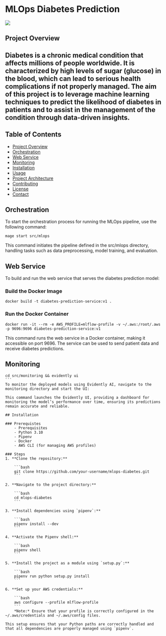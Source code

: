 # MLOps Diabetes Prediction

<a target="_blank" href="https://cookiecutter-data-science.drivendata.org/">
    <img src="https://img.shields.io/badge/CCDS-Project%20template-328F97?logo=cookiecutter" />
</a>

## Project Overview

Diabetes is a chronic medical condition that affects millions of people worldwide. It is characterized by high levels of sugar (glucose) in the blood, which can lead to serious health complications if not properly managed. The aim of this project is to leverage machine learning techniques to predict the likelihood of diabetes in patients and to assist in the management of the condition through data-driven insights.
--------
## Table of Contents

- [Project Overview](#project-overview)
- [Orchestration](#orchestration)
- [Web Service](#web-service)
- [Monitoring](#monitoring)
- [Installation](#installation)
- [Usage](#usage)
- [Project Architecture](#project-architecture)
- [Contributing](#contributing)
- [License](#license)
- [Contact](#contact)

## Orchestration

To start the orchestration process for running the MLOps pipeline, use the following command:

```
mage start src/mlops
```
This command initiates the pipeline defined in the src/mlops directory, handling tasks such as data preprocessing, model training, and evaluation.

## Web Service

To build and run the web service that serves the diabetes prediction model:

### Build the Docker Image
```
docker build -t diabetes-prediction-service:v1 .
```
### Run the Docker Container
```
docker run -it --rm -e AWS_PROFILE=mlflow-profile -v ~/.aws:/root/.aws -p 9696:9696 diabetes-prediction-service:v1
```
This command runs the web service in a Docker container, making it accessible on port 9696. The service can be used to send patient data and receive diabetes predictions.

## Monitoring
````
cd src/monitoring && evidently ui
```
To monitor the deployed models using Evidently AI, navigate to the monitoring directory and start the UI:

This command launches the Evidently UI, providing a dashboard for monitoring the model’s performance over time, ensuring its predictions remain accurate and reliable.

## Installation

### Prerequistes 
    - Prerequisites
    - Python 3.10
    - Pipenv
    - Docker
    - AWS CLI (for managing AWS profiles)

### Steps
1. **Clone the repository:**

    ```bash
    git clone https://github.com/your-username/mlops-diabetes.git
    ```

2. **Navigate to the project directory:**

    ```bash
    cd mlops-diabetes
    ```

3. **Install dependencies using `pipenv`:**

    ```bash
    pipenv install --dev
    ```

4. **Activate the Pipenv shell:**

    ```bash
    pipenv shell
    ```

5. **Install the project as a module using `setup.py`:**

    ```bash
    pipenv run python setup.py install
    ```

6. **Set up your AWS credentials:**

    ```bash
    aws configure --profile mlflow-profile
    ```
    *Note:* Ensure that your profile is correctly configured in the ~/.aws/credentials and ~/.aws/config files.

This setup ensures that your Python paths are correctly handled and that all dependencies are properly managed using `pipenv`.


